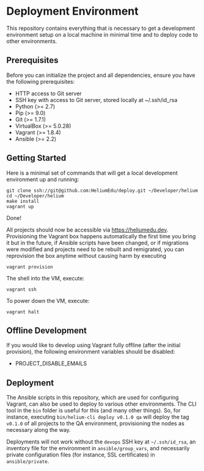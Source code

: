 # Deployment Environment

This repository contains everything that is necessary to get a development environment setup on a local machine in minimal time and to deploy code to
other environments.

## Prerequisites

Before you can initialize the project and all dependencies, ensure you have the following prerequisites:

* HTTP access to Git server
* SSH key with access to Git server, stored locally at ~/.ssh/id_rsa
* Python (>= 2.7)
* Pip (>= 9.0)
* Git (>= 1.7.1)
* VirtualBox (>= 5.0.28)
* Vagrant (>= 1.8.4)
* Ansible (>= 2.2)

## Getting Started

Here is a minimal set of commands that will get a local development environment up and running:

```
git clone ssh://git@github.com:HeliumEdu/deploy.git ~/Developer/helium
cd ~/Developer/helium
make install
vagrant up
```

Done!

All projects should now be accessible via https://heliumedu.dev. Provisioning the Vagrant box happens automatically the first time you bring it
but in the future, if Ansible scripts have been changed, or if migrations were modified and projects need to be rebuilt and remigrated, you can
reprovision the box anytime without causing harm by executing

```
vagrant provision
```

The shell into the VM, execute:

```
vagrant ssh
```

To power down the VM, execute:

```
vagrant halt
```

## Offline Development

If you would like to develop using Vagrant fully offline (after the initial provision), the following environment variables should be disabled:

* PROJECT_DISABLE_EMAILS

## Deployment

The Ansible scripts in this repository, which are used for configuring Vagrant, can also be used to deploy to various other environments. The
CLI tool in the `bin` folder is useful for this (and many other things). So, for instance, executing `bin/helium-cli deploy v0.1.0 qa`
will deploy the tag `v0.1.0` of all projects to the QA environment, provisioning the nodes as necessary along the way.

Deployments will not work without the `devops` SSH key at `~/.ssh/id_rsa`, an inventory file for the environment in `ansible/group_vars`, and
necessarily private configuration files (for instance, SSL certificates) in `ansible/private`.
